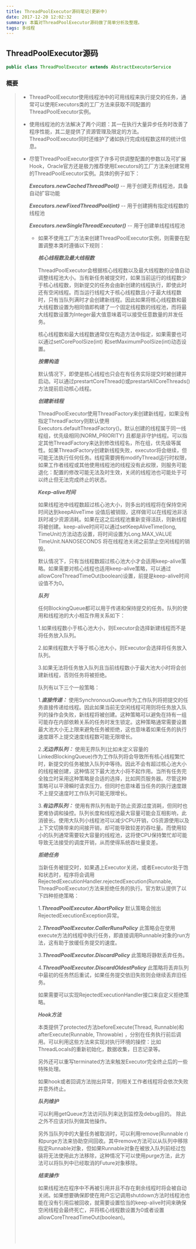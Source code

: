 ```yaml
---
title: ThreadPoolExecutor源码笔记(更新中)
date: 2017-12-20 12:02:32
summary: 本篇对ThreadPoolExecutor源码做了简单分析及整理。
tags: 多线程
---
```


## ThreadPoolExecutor源码

```java
public class ThreadPoolExecutor extends AbstractExecutorService
```

### 概要

> * ThreadPoolExecutor使用线程池中的可用线程来执行提交的任务，通常可以使用Executors类的工厂方法来获取不同配置的ThreadPoolExecutor实例。
>
> * 使用线程池的方法解决了两个问题：其一在执行大量异步任务时改善了程序性能，其二是提供了资源管理及限定的方法。ThreadPoolExecutor同时还维护了诸如执行完成线程数这样的统计信息。
>
> * 尽管ThreadPoolExecutor提供了许多可供调整配置的参数以及可扩展Hook，Oracle官方还是极力推荐使用Executors的工厂方法来创建常用的ThreadPoolExecutor实例。具体的例子如下：
>
>   ***Executors.newCachedThreadPool()*** -- 用于创建无界线程池，具备自动扩容功能
>
>   ***Executors.newFixedThreadPool(int)*** -- 用于创建拥有指定线程数的线程池
>
>   ***Executors.newSingleThreadExecutor()*** -- 用于创建单线程线程池 
>
>   * 如果不使用工厂方法来创建ThreadPoolExecutor实例，则需要在配置调整本类时遵循以下规则：
>
>     ***核心线程数及最大线程数***
>
>     ThreadPoolExecutor会根据核心线程数以及最大线程数的设值自动调整线程池大小。当有新任务被提交时，如果当前运行的线程数少于核心线程数，则新提交的任务会由新创建的线程执行，即使此时还有空闲线程。而当运行线程大于核心线程数且小于最大线程数时，只有当队列满时才会创建新线程。因此如果将核心线程数和最大线程数设置为相同值即构建了一个固定线程数的线程池，而将最大线程数设置为Integer最大值意味着可以接受任意数量的并发任务。
>
>     核心线程数和最大线程数通常仅在构造方法中指定，如果需要也可以通过setCorePoolSize(int) 和setMaximumPoolSize(int)动态设置。
>
>     ***按需构造***
>
>     默认情况下，即使是核心线程也只会在有任务实际提交时被创建并启动。可以通过prestartCoreThread()或prestartAllCoreThreads()方法提前启动核心线程。
>
>     ***创建新线程***
>
>     ThreadPoolExecutor使用ThreadFactory来创建新线程，如果没有指定ThreadFactory则默认使用Executors.defaultThreadFactory()。默认创建的线程属于同一线程组，优先级相同(NORM_PRIORITY) 且都是非守护线程。可以指定其他ThreadFactory来达到修改线程名，所在组，优先级等属性。如果ThreadFactory创建新线程失败，executor将会继续，但可能无法执行任何任务。线程需要拥有modifyThread运行时权限，如果工作者线程或其他使用线程池的线程没有此权限，则服务可能退化：配置的修改可能无法及时生效，关闭的线程池也可能处于可以终止但无法完成终止的状态。
>
>     ***Keep-alive时间***
>
>     如果线程池中线程数超过核心池大小，则多出的线程将在保持空闲时间达到keepAliveTime 设值后被销毁，这样做可以在线程池非活跃时减少资源消耗。如果在这之后线程池重新变得活跃，则新线程将被创建。keep-alive时间可以通过setKeepAliveTime(long, TimeUnit)方法动态设置，将时间设置为Long.MAX_VALUE TimeUnit.NANOSECONDS 将在线程池关闭之前禁止空闲线程的销毁。
>
>     默认情况下，只有当线程数超过核心池大小才会适用keep-alive策略。如果需要对核心线程也适用keep-alive策略，可以通过allowCoreThreadTimeOut(boolean)设置，前提是keep-alive时间设值不为0。
>
>     ***队列***
>
>     任何BlockingQueue都可以用于传递和保持提交的任务。队列的使用和线程池的大小相互作用关系如下：
>
>     1.如果线程数小于核心池大小，则Executor会选择新建线程而不是将任务放入队列。
>
>     2.如果线程数大于等于核心池大小，则Executor会选择将任务放入队列。
>
>     3.如果无法将任务放入队列且当前线程数小于最大池大小时将会创建新线程，否则任务将被拒绝。
>
>     队列有以下三个一般策略：
>
>     1.***直接传递：*** 使用SynchronousQueue作为工作队列将把提交的任务直接传递给线程。因此如果当前无空闲线程可用则将任务放入队列的操作会失败，新线程将被创建。这种策略可以避免在持有一组可能存在内部依赖关系的任务时发生锁定。这种策略通常需要设置最大池大小无上限来避免任务被拒绝，这也意味着如果任务的执行速度跟不上提交速度线程数可能无限增长。
>
>     2.***无边界队列：*** 使用无界队列(比如未定义容量的LinkedBlockingQueue)作为工作队列将会导致所有核心线程繁忙时，新提交的任务被放入队列中等待。因此不会有超过核心池大小的线程被创建，这种情况下最大池大小将不起作用。当所有任务完全独立时采用这种策略是合适的选择，比如网页服务器。尽管这种策略可以平滑瞬时请求压力，但同时也意味着当任务的执行速度跟不上提交速度时工作队列可能无限增长。
>
>     3.***有边界队列：*** 使用有界队列有助于防止资源过度消耗，但同时也更难协调和操控。队列长度和线程池最大容量可能会互相影响，此消彼长。使用大队列小线程池可以减少CPU开销，OS资源使用以及上下文切换带来的间接开销，却可能导致较差的吞吐量。而使用较小的队列通常需要较大容量的线程池，这将使CPU保持繁忙却可能导致无法接受的调度开销，从而使得系统吞吐量变差。
>
>     ***拒绝任务***
>
>     当新任务被提交时，如果遇上Executor关闭，或者Executor处于饱和状态时，程序将会调用RejectedExecutionHandler.rejectedExecution(Runnable, ThreadPoolExecutor)方法来拒绝任务的执行。官方默认提供了以下四种拒绝策略：
>
>     1.***ThreadPoolExecutor.AbortPolicy*** 默认策略会抛出RejectedExecutionException异常。
>
>     2.***ThreadPoolExecutor.CallerRunsPolicy*** 此策略会在使用execute方法的线程中执行任务，即直接调用Runnable对象的run方法，这有助于放缓任务提交的速度。
>
>     3.***ThreadPoolExecutor.DiscardPolicy*** 此策略将静默丢弃任务。
>
>     4.***ThreadPoolExecutor.DiscardOldestPolicy*** 此策略将丢弃队列中最初的任务然后重试，如果任务提交依旧失败则会继续丢弃旧任务。
>
>     如果需要可以实现RejectedExecutionHandler接口来自定义拒绝策略。
>
>     ***Hook方法***
>
>     本类提供了protected方法beforeExecute(Thread, Runnable)和afterExecute(Runnable, Throwable) ，分别在任务执行前后调用。可以利用这些方法来实现对执行环境的操控：比如ThreadLocals的重新初始化，数据收集，日志记录等。
>
>     另外还可以重写terminated方法来触发Executor完全终止后的一些特殊处理。
>
>     如果hook或者回调方法抛出异常，则相关工作者线程将会依次失败并意外终止。
>
>     ***队列维护***
>
>     可以利用getQueue方法访问队列来达到监控及debug目的。	除此之外不应该对队列做其他操作。
>
>     另外当队列中的大量任务被取消时，可以利用remove(Runnable r)和purge方法来协助空间回收。其中remove方法可以从队列中移除指定Runnable对象，但如果Runnable对象在被放入队列前经过包装将无法使用此方法移除，这种情况下可以使用purge方法，此方法可以将队列中已经取消的Future对象移除。
>
>     ***结束操作***
>
>     如果线程池在程序中不再被引用并且不存在剩余线程时将会被自动关闭。如果想要确保即使在用户忘记调用shutdown方法时线程池也能在没有引用后被回收，就需要设置恰当的keep-alive时间来确保空闲线程会最终死亡，并将核心线程数设置为0或者设置allowCoreThreadTimeOut(boolean)。
>
>     ​
>
>     ​

​	